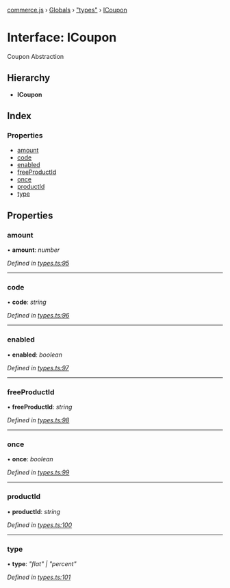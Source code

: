 [commerce.js](../README.md) › [Globals](../globals.md) › ["types"](../modules/_types_.md) › [ICoupon](_types_.icoupon.md)

# Interface: ICoupon

Coupon Abstraction

## Hierarchy

* **ICoupon**

## Index

### Properties

* [amount](_types_.icoupon.md#amount)
* [code](_types_.icoupon.md#code)
* [enabled](_types_.icoupon.md#enabled)
* [freeProductId](_types_.icoupon.md#freeproductid)
* [once](_types_.icoupon.md#once)
* [productId](_types_.icoupon.md#productid)
* [type](_types_.icoupon.md#type)

## Properties

###  amount

• **amount**: *number*

*Defined in [types.ts:95](https://github.com/shopjs/commerce.js/blob/c368654/src/types.ts#L95)*

___

###  code

• **code**: *string*

*Defined in [types.ts:96](https://github.com/shopjs/commerce.js/blob/c368654/src/types.ts#L96)*

___

###  enabled

• **enabled**: *boolean*

*Defined in [types.ts:97](https://github.com/shopjs/commerce.js/blob/c368654/src/types.ts#L97)*

___

###  freeProductId

• **freeProductId**: *string*

*Defined in [types.ts:98](https://github.com/shopjs/commerce.js/blob/c368654/src/types.ts#L98)*

___

###  once

• **once**: *boolean*

*Defined in [types.ts:99](https://github.com/shopjs/commerce.js/blob/c368654/src/types.ts#L99)*

___

###  productId

• **productId**: *string*

*Defined in [types.ts:100](https://github.com/shopjs/commerce.js/blob/c368654/src/types.ts#L100)*

___

###  type

• **type**: *"flat" | "percent"*

*Defined in [types.ts:101](https://github.com/shopjs/commerce.js/blob/c368654/src/types.ts#L101)*
